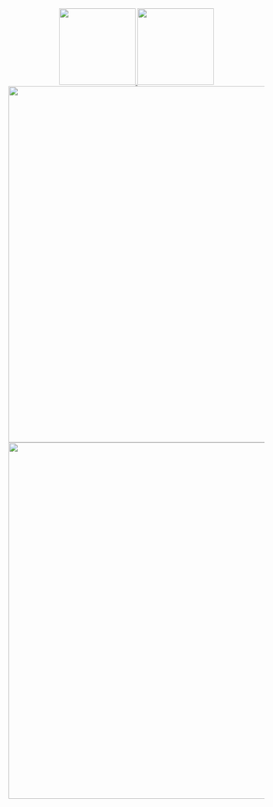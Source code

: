 <div align="center">

  <a href="https://github.com/anuraghazra/github-readme-stats">
    <img height=150 src="https://github-readme-stats.vercel.app/api?username=eyalk007&count_private=true&include_all_commits=true&show_icons=true&theme=tokyonight" />
  </a>
<!--   <a href="https://github.com/DenverCoder1/github-readme-streak-stats">
    <img height=150 src="https://streak-stats.demolab.com?user=eyalk007&theme=tokyonight&background=000000&border=00FFFF&fire=FF4500&ring=FFD700&currStreakLabel=00FFFF&date_format=%5BY%20%5DM%2FD" />
  </a> -->

  <a href="https://github.com/vn7n24fzkq/github-profile-summary-cards">
    <img height=150 src="https://github-profile-summary-cards.vercel.app/api/cards/most-commit-language?username=eyalk007&theme=tokyonight" />
  </a>

  <a href="https://github.com/Ashutosh00710/github-readme-activity-graph">
    <img width=700 src="https://github-readme-activity-graph.vercel.app/graph?username=eyalk007&theme=tokyo-night" />
  </a>

  <a href="https://github.com/ryo-ma/github-profile-trophy">
    <img width=700 src="https://github-profile-trophy.vercel.app/?username=eyalk007&theme=tokyonight&margin-w=5&margin-h=5" />
  </a>

</div>
